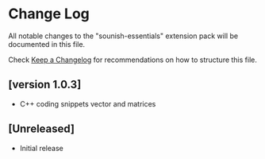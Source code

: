 # Change Log

All notable changes to the "sounish-essentials" extension pack will be documented in this file.

Check [Keep a Changelog](http://keepachangelog.com/) for recommendations on how to structure this file.

## [version 1.0.3]

- C++ coding snippets vector and matrices

## [Unreleased]

- Initial release


